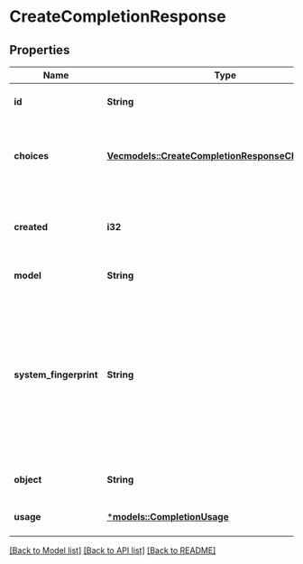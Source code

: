 # CreateCompletionResponse

## Properties
Name | Type | Description | Notes
------------ | ------------- | ------------- | -------------
**id** | **String** | A unique identifier for the completion. | 
**choices** | [**Vec<models::CreateCompletionResponseChoicesInner>**](CreateCompletionResponse_choices_inner.md) | The list of completion choices the model generated for the input prompt. | 
**created** | **i32** | The Unix timestamp (in seconds) of when the completion was created. | 
**model** | **String** | The model used for completion. | 
**system_fingerprint** | **String** | This fingerprint represents the backend configuration that the model runs with.  Can be used in conjunction with the `seed` request parameter to understand when backend changes have been made that might impact determinism.  | [optional] [default to None]
**object** | **String** | The object type, which is always \"text_completion\" | 
**usage** | [***models::CompletionUsage**](CompletionUsage.md) |  | [optional] [default to None]

[[Back to Model list]](../README.md#documentation-for-models) [[Back to API list]](../README.md#documentation-for-api-endpoints) [[Back to README]](../README.md)



